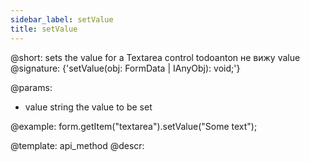 ```yaml
---
sidebar_label: setValue
title: setValue
---          
```


@short: sets the value for a Textarea control
todoanton не вижу value
@signature: {'setValue(obj: FormData | IAnyObj): void;'}

@params:
- value     string     the value to be set  

@example:
form.getItem("textarea").setValue("Some text");

@template: api_method
@descr:

